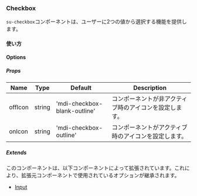 ### Checkbox

`su-checkbox`コンポーネントは、ユーザーに2つの値から選択する機能を提供します。

<su-divider class="mb-8" />

#### 使い方

<sample />

#### Options

##### Props

|Name|Type|Default|Description|
|----|----|-------|-----------|
|offIcon|string|'mdi-checkbox-blank-outline'|コンポーネントが非アクティブ時のアイコンを設定します。|
|onIcon|string|'mdi-checkbox-outline'|コンポーネントがアクティブ時のアイコンを設定します。|

##### Extends

このコンポーネントは、以下コンポーネントによって拡張されています。これにより、拡張元コンポーネントで使用されているオプションが継承されます。

- [Input](/components/SuInput)